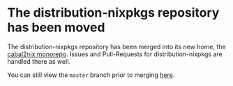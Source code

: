 # The distribution-nixpkgs repository has been moved

The distribution-nixpkgs repository has been merged into its new home, the [cabal2nix monorepo](https://github.com/nixos/cabal2nix).
Issues and Pull-Requests for distribution-nixpkgs are handled there as well.

You can still view the `master` branch prior to merging [here](https://github.com/nixos/distribution-nixpkgs/tree/master).
